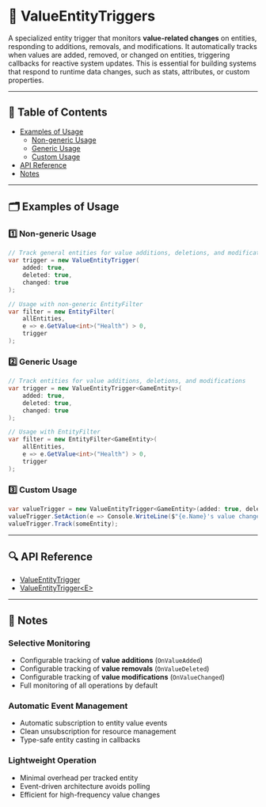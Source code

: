 # 🧩 ValueEntityTriggers

A specialized entity trigger that monitors **value-related changes** on entities, responding to additions, removals, and
modifications. It automatically tracks when values are added, removed, or changed on entities, triggering callbacks
for reactive system updates. This is essential for building systems that respond to runtime data changes, such as stats,
attributes, or custom properties.

---

## 📑 Table of Contents

- [Examples of Usage](#-examples-of-usage)
    - [Non-generic Usage](#ex1)
    - [Generic Usage](#ex2)
    - [Custom Usage](#ex3)
- [API Reference](#-api-reference)
- [Notes](#-notes)

---

## 🗂 Examples of Usage

<div id="ex1"></div>

### 1️⃣ Non-generic Usage

```csharp
// Track general entities for value additions, deletions, and modifications
var trigger = new ValueEntityTrigger(
    added: true,
    deleted: true,
    changed: true
);

// Usage with non-generic EntityFilter
var filter = new EntityFilter(
    allEntities,
    e => e.GetValue<int>("Health") > 0,
    trigger
);
```

<div id="ex2"></div>

### 2️⃣ Generic Usage

```csharp
// Track entities for value additions, deletions, and modifications
var trigger = new ValueEntityTrigger<GameEntity>(
    added: true,
    deleted: true,
    changed: true
);

// Usage with EntityFilter
var filter = new EntityFilter<GameEntity>(
    allEntities,
    e => e.GetValue<int>("Health") > 0,
    trigger
);
```

<div id="ex3"></div>

### 3️⃣ Custom Usage

```csharp
var valueTrigger = new ValueEntityTrigger<GameEntity>(added: true, deleted: true, changed: true);
valueTrigger.SetAction(e => Console.WriteLine($"{e.Name}'s value changed"));
valueTrigger.Track(someEntity);
```

---

## 🔍 API Reference

- [ValueEntityTrigger](ValueEntityTrigger.md) <!-- + -->
- [ValueEntityTrigger\<E>](ValueEntityTrigger%601.md) <!-- + -->

---

## 📝 Notes

### Selective Monitoring

- Configurable tracking of **value additions** (`OnValueAdded`)
- Configurable tracking of **value removals** (`OnValueDeleted`)
- Configurable tracking of **value modifications** (`OnValueChanged`)
- Full monitoring of all operations by default

### Automatic Event Management

- Automatic subscription to entity value events
- Clean unsubscription for resource management
- Type-safe entity casting in callbacks

### Lightweight Operation

- Minimal overhead per tracked entity
- Event-driven architecture avoids polling
- Efficient for high-frequency value changes